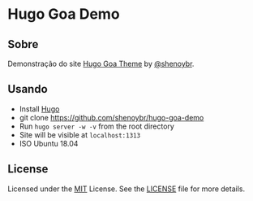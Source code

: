 # Hugo Goa Demo

## Sobre

Demonstração do site [Hugo Goa Theme](https://github.com/shenoybr/hugo-goa) by [@shenoybr](https://github.com/shenoybr).

## Usando

* Install [Hugo](gohugo.io)
* git clone https://github.com/shenoybr/hugo-goa-demo
* Run `hugo server -w -v` from the root directory
* Site will be visible at `localhost:1313`
* ISO Ubuntu 18.04

## License

Licensed under the [MIT](https://opensource.org/licenses/MIT) License. See the [LICENSE](https://raw.githubusercontent.com/shenoybr/hugo-goa-demo/master/LICENSE) file for more details.
